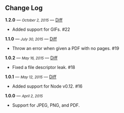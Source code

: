 ## Change Log

**1.2.0** — <small>_October 2, 2015_</small> — [Diff](https://github.com/lob/bookshelf/calipers/1.1.1...1.2.0)  

*   Added support for GIFs. #22

**1.1.0** — <small>_July 30, 2015_</small> — [Diff](https://github.com/lob/bookshelf/calipers/1.0.2...1.1.0)  

*   Throw an error when given a PDF with no pages. #19

**1.0.2** — <small>_May 16, 2015_</small> — [Diff](https://github.com/lob/bookshelf/calipers/1.0.1...1.0.2)  

*   Fixed a file descriptor leak. #18

**1.0.1** — <small>_May 12, 2015_</small> — [Diff](https://github.com/lob/bookshelf/calipers/1.0.0...1.0.1)  

*   Added support for Node v0.12. #16

**1.0.0** — <small>_April 2, 2015_</small>

*   Support for JPEG, PNG, and PDF.

